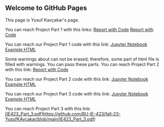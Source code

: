 ## Welcome to GitHub Pages

This page is Yusuf Kavçakar's page.

You can reach Project Part 1 with this links:
[Report with Code](https://bu-ie-423.github.io/fall-23-YusufKAvcakar/Part1.pdf)
[Report with Code](Part1.html)

You can reach our Project Part 1 code with this link:
[Jupyter Notebook Example HTML](423_proje.html)

Some warnings about can not be erased; therefore, some part of html file is filled with warnings. You can pass these parts.
You can reach Project Part 2 with this link:
[Report with Code](Part2.html)

You can reach our Project Part 2 code with this link:
[Jupyter Notebook Example HTML](part2.ipynb)

You can reach our Project Part 3 code with this link:
[Jupyter Notebook Example HTML](part3.ipynb)

You can reach Project Part 3 with this link:
[[IE423_Part_3.pdf]](https://github.com/BU-IE-423/fall-23-YusufKAvcakar/blob/main/IE423_Part_3.pdf)https://github.com/BU-IE-423/fall-23-YusufKAvcakar/blob/main/IE423_Part_3.pdf)


